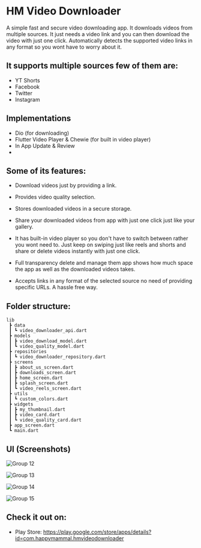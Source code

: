 # HM Video Downloader
A simple fast and secure video downloading app. It downloads videos from multiple sources. It just needs a video link and you can then download the video with just one click. Automatically detects the supported video links in any format so you wont have to worry about it. 

## It supports multiple sources few of them are:
* YT Shorts
* Facebook
* Twitter
* Instagram

## Implementations
* Dio (for downloading)
* Flutter Video Player & Chewie (for built in video player)
* In App Update & Review
* 

## Some of its features:

* Download videos just by providing a link.

* Provides video quality selection.

* Stores downloaded videos in a secure storage.

* Share your downloaded videos from app with just one click just like your gallery.

* It has built-in video player so you don't have to switch between rather you wont need to. Just keep on swiping just like reels and shorts and share or delete videos instantly with just one click.

* Full transparency delete and manage them app shows how much space the app as well as the downloaded videos takes.

* Accepts links in any format of the selected source no need of providing specific URLs. A hassle free way. 

## Folder structure:
```
lib
 ┣ data
 ┃ ┗ video_downloader_api.dart
 ┣ models
 ┃ ┣ video_download_model.dart
 ┃ ┗ video_quality_model.dart
 ┣ repositories
 ┃ ┗ video_downloader_repository.dart
 ┣ screens
 ┃ ┣ about_us_screen.dart
 ┃ ┣ downloads_screen.dart
 ┃ ┣ home_screen.dart
 ┃ ┣ splash_screen.dart
 ┃ ┗ video_reels_screen.dart
 ┣ utils
 ┃ ┗ custom_colors.dart
 ┣ widgets
 ┃ ┣ my_thumbnail.dart
 ┃ ┣ video_card.dart
 ┃ ┗ video_quality_card.dart
 ┣ app_screen.dart
 ┗ main.dart
```

## UI (Screenshots)
![Group 12](https://user-images.githubusercontent.com/78479679/161298150-80d89bf9-7b8f-4804-8943-6680230d16a1.jpg)

![Group 13](https://user-images.githubusercontent.com/78479679/161298314-2b15b4c3-ecac-4f19-ab67-8eced369dfb4.jpg)

![Group 14](https://user-images.githubusercontent.com/78479679/161298333-43a7bb01-8eb9-4197-bd78-65555020da58.jpg)

![Group 15](https://user-images.githubusercontent.com/78479679/161298351-c1d16350-c43b-490f-9258-e0f9ca0b98b0.jpg)

## Check it out on:
*  Play Store: https://play.google.com/store/apps/details?id=com.happymammal.hmvideodownloader
